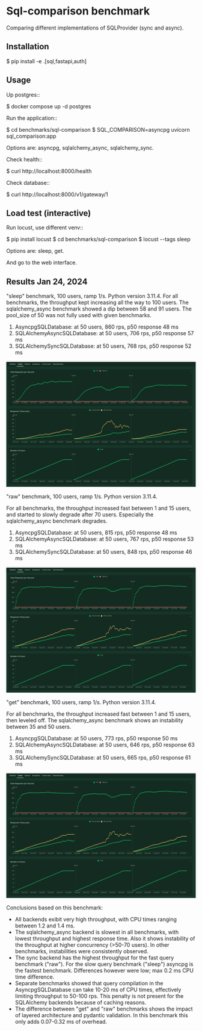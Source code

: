 # Sql-comparison benchmark

Comparing different implementations of SQLProvider (sync and async).

## Installation

  $ pip install -e .[sql,fastapi,auth]

## Usage

Up postgres::

 $ docker compose up -d postgres

Run the application::

 $ cd benchmarks/sql-comparison
 $ SQL_COMPARISON=asyncpg uvicorn sql_comparison:app

Options are: asyncpg, sqlalchemy_async, sqlalchemy_sync.

Check health::

 $ curl http://localhost:8000/health

Check database::

 $ curl http://localhost:8000/v1/gateway/1


## Load test (interactive)

Run locust, use different venv::

  $ pip install locust
  $ cd benchmarks/sql-comparison
  $ locust --tags sleep

Options are: sleep, get.

And go to the web interface.

## Results Jan 24, 2024

"sleep" benchmark, 100 users, ramp 1/s.
Python version 3.11.4.
For all benchmarks, the throughput kept increasing all the way to 100 users. The sqlalchemy_async benchmark showed a dip between 58 and 91 users. The pool_size of 50 was not fully used with given benchmarks.

1. AsyncpgSQLDatabase: at 50 users, 860 rps, p50 response 48 ms
2. SQLAlchemyAsyncSQLDatabase: at 50 users, 706 rps, p50 response 57 ms
3. SQLAlchemySyncSQLDatabase: at 50 users, 768 rps, p50 response 52 ms

![Screenshot of Locust](./sleep_2024_01_24.png "Sleep benchmark Jan 24, 2024")

"raw" benchmark, 100 users, ramp 1/s.
Python version 3.11.4.

For all benchmarks, the throughput increased fast between 1 and 15 users, and started to slowly degrade after 70 users. Especially the sqlalchemy_async benchmark degrades.

1. AsyncpgSQLDatabase: at 50 users, 815 rps, p50 response 48 ms
2. SQLAlchemyAsyncSQLDatabase: at 50 users, 767 rps, p50 response 53 ms
3. SQLAlchemySyncSQLDatabase: at 50 users, 848 rps, p50 response 46 ms

![Screenshot of Locust](./raw_2024_01_24.png "Get benchmark Jan 24, 2024")


"get" benchmark, 100 users, ramp 1/s.
Python version 3.11.4.

For all benchmarks, the throughput increased fast between 1 and 15 users, then leveled off. The sqlalchemy_async benchmark shows an instability between 35 and 50 users.

1. AsyncpgSQLDatabase: at 50 users, 773 rps, p50 response 50 ms
2. SQLAlchemyAsyncSQLDatabase: at 50 users, 646 rps, p50 response 63 ms
3. SQLAlchemySyncSQLDatabase: at 50 users, 665 rps, p50 response 61 ms

![Screenshot of Locust](./get_2024_01_24.png "Get benchmark Jan 24, 2024")

Conclusions based on this benchmark:

- All backends exibit very high throughput, with CPU times ranging between 1.2 and 1.4 ms.
- The sqlalchemy_async backend is slowest in all benchmarks, with lowest throughput and highest response time. Also it shows instability of the throughput at higher concurrency (>50-70 users). In other benchmarks, instabilities were consistently observed.
- The sync backend has the highest throughput for the fast query benchmark ("raw"). For the slow query benchmark ("sleep") asyncpg is the fastest benchmark. Differences however were low; max 0.2 ms CPU time difference.
- Separate benchmarks showed that query compilation in the AsyncpgSQLDatabase can take 10-20 ms of CPU times, effectively limiting throughput to 50-100 rps. This penalty is not present for the SQLAlchemy backends because of caching reasons.
- The difference between "get" and "raw" benchmarks shows the impact of layered architecture and pydantic validation. In this benchmark this only adds 0.07-0.32 ms of overhead.
